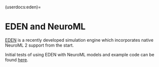 (userdocs:eden)=
# EDEN and NeuroML


[EDEN](https://gitlab.com/neurocomputing-lab/Inferior_OliveEMC/eden) is a recently developed simulation engine which incorporates native NeuroML 2 support from the start.

Initial tests of using EDEN with NeuroML models and example code can be found [here](https://github.com/OpenSourceBrain/EDENShowcase).
